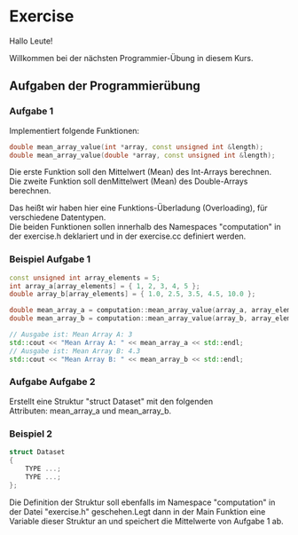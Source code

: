 # Exercise

Hallo Leute!

Willkommen bei der nächsten Programmier-Übung in diesem Kurs.

## Aufgaben der Programmierübung

### Aufgabe 1

Implementiert folgende Funktionen:

```cpp
double mean_array_value(int *array, const unsigned int &length);
double mean_array_value(double *array, const unsigned int &length);
```

Die erste Funktion soll den Mittelwert (Mean) des Int-Arrays berechnen.  
Die zweite Funktion soll denMittelwert (Mean) des Double-Arrays berechnen.  

Das heißt wir haben hier eine Funktions-Überladung (Overloading), für verschiedene Datentypen.  
Die beiden Funktionen sollen innerhalb des Namespaces "computation" in der exercise.h deklariert und in der exercise.cc definiert werden.

### Beispiel Aufgabe 1

```cpp
const unsigned int array_elements = 5;
int array_a[array_elements] = { 1, 2, 3, 4, 5 };
double array_b[array_elements] = { 1.0, 2.5, 3.5, 4.5, 10.0 };

double mean_array_a = computation::mean_array_value(array_a, array_elements);
double mean_array_b = computation::mean_array_value(array_b, array_elements);

// Ausgabe ist: Mean Array A: 3 
std::cout << "Mean Array A: " << mean_array_a << std::endl;
// Ausgabe ist: Mean Array B: 4.3
std::cout << "Mean Array B: " << mean_array_b << std::endl;
```

### Aufgabe Aufgabe 2

Erstellt eine Struktur "struct Dataset" mit den folgenden Attributen: mean_array_a und mean_array_b.

### Beispiel 2

```cpp
struct Dataset
{
    TYPE ...;
    TYPE ...;
};
```

Die Definition der Struktur soll ebenfalls im Namespace "computation" in der Datei "exercise.h" geschehen.Legt dann in der Main Funktion eine Variable dieser Struktur an und speichert die Mittelwerte von Aufgabe 1 ab.
